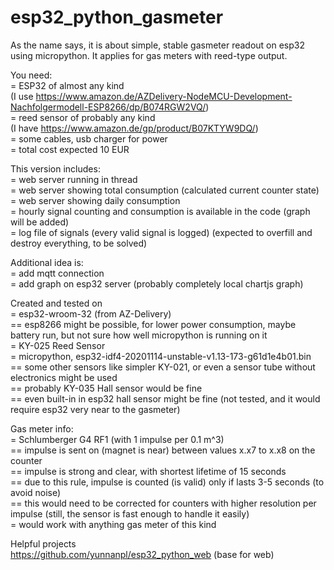 # esp32_python_gasmeter
As the name says, it is about simple, stable gasmeter readout on esp32 using micropython. It applies for gas meters with reed-type output.<br/>

You need:<br/>
= ESP32 of almost any kind<br/>
(I use https://www.amazon.de/AZDelivery-NodeMCU-Development-Nachfolgermodell-ESP8266/dp/B074RGW2VQ/)<br/>
= reed sensor of probably any kind<br/>
(I have https://www.amazon.de/gp/product/B07KTYW9DQ/)<br/>
= some cables, usb charger for power<br/>
= total cost expected 10 EUR

This version includes:<br/>
= web server running in thread<br/>
= web server showing total consumption (calculated current counter state)<br/>
= web server showing daily consumption<br/>
= hourly signal counting and consumption is available in the code (graph will be added)<br/>
= log file of signals (every valid signal is logged) (expected to overfill and destroy everything, to be solved)<br/>

Additional idea is:<br/>
= add mqtt connection<br/>
= add graph on esp32 server (probably completely local chartjs graph)

Created and tested on<br/>
= esp32-wroom-32 (from AZ-Delivery)<br/>
== esp8266 might be possible, for lower power consumption, maybe battery run, but not sure how well micropython is running on it<br/>
= KY-025 Reed Sensor<br/>
= micropython, esp32-idf4-20201114-unstable-v1.13-173-g61d1e4b01.bin<br/>
== some other sensors like simpler KY-021, or even a sensor tube without electronics might be used<br/>
== probably KY-035 Hall sensor would be fine<br/>
== even built-in in esp32 hall sensor might be fine (not tested, and it would require esp32 very near to the gasmeter)

Gas meter info:<br/>
= Schlumberger G4 RF1 (with 1 impulse per 0.1 m^3)<br/>
== impulse is sent on (magnet is near) between values x.x7 to x.x8 on the counter<br/>
== impulse is strong and clear, with shortest lifetime of 15 seconds<br/>
== due to this rule, impulse is counted (is valid) only if lasts 3-5 seconds (to avoid noise)<br/>
== this would need to be corrected for counters with higher resolution per impulse (still, the sensor is fast enough to handle it easily)<br/>
= would work with anything gas meter of this kind

Helpful projects<br/>
https://github.com/yunnanpl/esp32_python_web (base for web)

